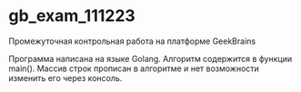 # gb_exam_111223
Промежуточная контрольная работа на платформе GeekBrains

Программа написана на языке Golang.
Алгоритм содержится в функции main().
Массив строк прописан в алгоритме и нет возможности изменить его через консоль.
